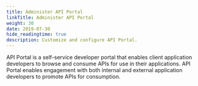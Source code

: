 ```yaml
---
title: Administer API Portal
linkTitle: Administer API Portal
weight: 30
date: 2019-07-30
hide_readingtime: true
description: Customize and configure API Portal.
---
```


API Portal is a self-service developer portal that enables client application developers to browse and consume APIs for use in their applications. API Portal enables engagement with both internal and external application developers to promote APIs for consumption.
